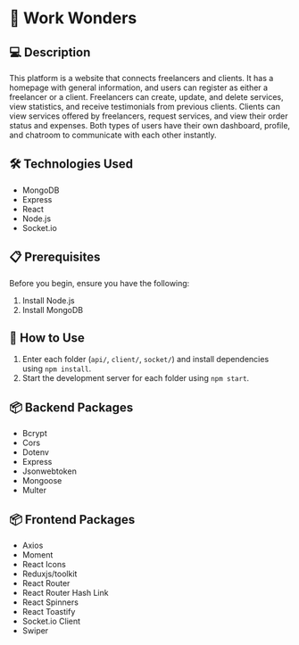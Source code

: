 # 🚀 Work Wonders

## 💻 Description

This platform is a website that connects freelancers and clients. It has a homepage with general information, and users can register as either a freelancer or a client. Freelancers can create, update, and delete services, view statistics, and receive testimonials from previous clients. Clients can view services offered by freelancers, request services, and view their order status and expenses. Both types of users have their own dashboard, profile, and chatroom to communicate with each other instantly.

## 🛠️ Technologies Used

- MongoDB
- Express
- React
- Node.js
- Socket.io

## 📋 Prerequisites

Before you begin, ensure you have the following:

1. Install Node.js
2. Install MongoDB

## 🔧 How to Use

1. Enter each folder (`api/`, `client/`, `socket/`) and install dependencies using `npm install`.
2. Start the development server for each folder using `npm start`.

## 📦 Backend Packages

- Bcrypt
- Cors
- Dotenv
- Express
- Jsonwebtoken
- Mongoose
- Multer

## 📦 Frontend Packages

- Axios
- Moment
- React Icons
- Reduxjs/toolkit
- React Router
- React Router Hash Link
- React Spinners
- React Toastify
- Socket.io Client
- Swiper
